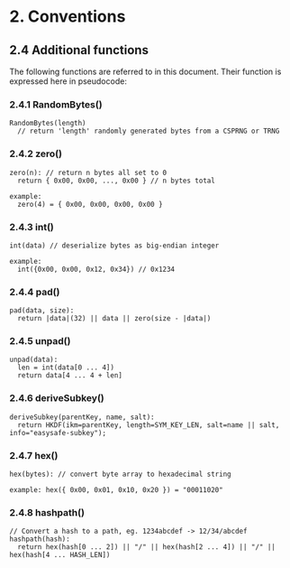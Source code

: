 # 2. Conventions
## 2.4 Additional functions

The following functions are referred to in this document. Their function is expressed here in pseudocode:

### 2.4.1 RandomBytes()
```
RandomBytes(length)
  // return 'length' randomly generated bytes from a CSPRNG or TRNG
```

### 2.4.2 zero()
```
zero(n): // return n bytes all set to 0
  return { 0x00, 0x00, ..., 0x00 } // n bytes total

example:
  zero(4) = { 0x00, 0x00, 0x00, 0x00 }
```

### 2.4.3 int()
```
int(data) // deserialize bytes as big-endian integer

example:
  int({0x00, 0x00, 0x12, 0x34}) // 0x1234
```

### 2.4.4 pad()
```
pad(data, size):
  return |data|(32) || data || zero(size - |data|)
```

### 2.4.5 unpad()
```
unpad(data):
  len = int(data[0 ... 4])
  return data[4 ... 4 + len]
```

### 2.4.6 deriveSubkey()
```
deriveSubkey(parentKey, name, salt):
  return HKDF(ikm=parentKey, length=SYM_KEY_LEN, salt=name || salt, info="easysafe-subkey");
```

### 2.4.7 hex()
```
hex(bytes): // convert byte array to hexadecimal string

example: hex({ 0x00, 0x01, 0x10, 0x20 }) = "00011020"
```

### 2.4.8 hashpath()
```
// Convert a hash to a path, eg. 1234abcdef -> 12/34/abcdef
hashpath(hash):
  return hex(hash[0 ... 2]) || "/" || hex(hash[2 ... 4]) || "/" || hex(hash[4 ... HASH_LEN])
```
